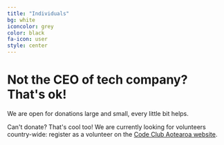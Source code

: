 ```yaml
---
title: "Individuals"
bg: white
iconcolor: grey
color: black
fa-icon: user
style: center
---
```


# Not the CEO of tech company? That's ok!

We are open for donations large and small, every little bit helps.

Can't donate? That's cool too! We are currently looking for volunteers country-wide: register as a volunteer on the [Code Club Aotearoa website](http://www.codeclub.nz/start-a-club/volunteers/form/).

